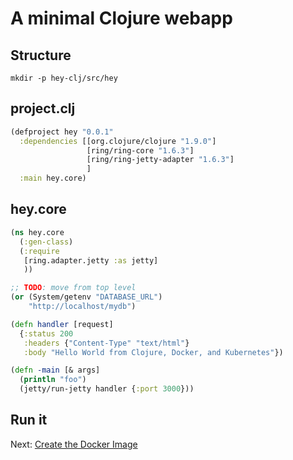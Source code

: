# A minimal Clojure webapp

## Structure

``` shell
mkdir -p hey-clj/src/hey
```

## project.clj

``` clojure
(defproject hey "0.0.1"
  :dependencies [[org.clojure/clojure "1.9.0"]
                 [ring/ring-core "1.6.3"]
                 [ring/ring-jetty-adapter "1.6.3"]
                 ]
  :main hey.core)
```

## hey.core

``` clojure
(ns hey.core
  (:gen-class)
  (:require
   [ring.adapter.jetty :as jetty]
   ))

;; TODO: move from top level
(or (System/getenv "DATABASE_URL") 
    "http://localhost/mydb")

(defn handler [request]
  {:status 200
   :headers {"Content-Type" "text/html"}
   :body "Hello World from Clojure, Docker, and Kubernetes"})

(defn -main [& args]
  (println "foo")
  (jetty/run-jetty handler {:port 3000}))
```

## Run it

Next: [Create the Docker Image](05-create-image.md)
